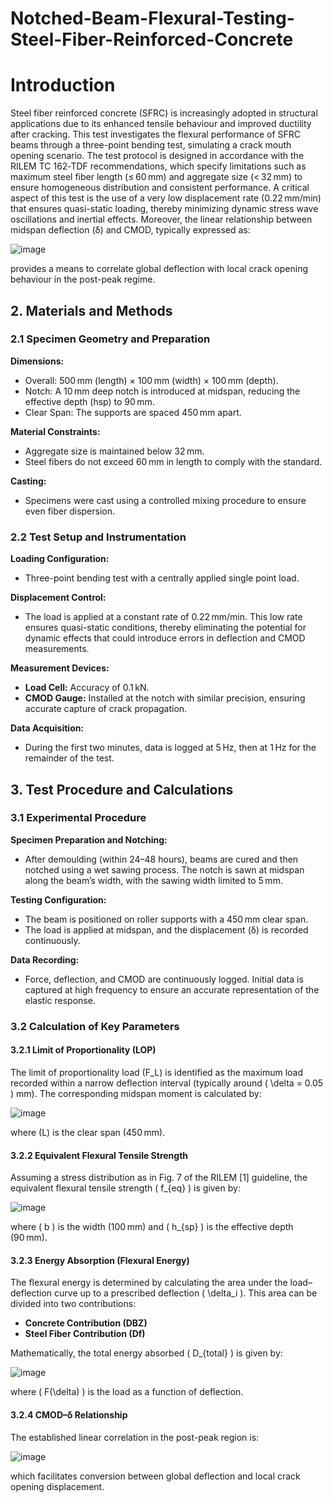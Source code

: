 # Notched-Beam-Flexural-Testing-Steel-Fiber-Reinforced-Concrete
# Introduction
Steel fiber reinforced concrete (SFRC) is increasingly adopted in structural applications due to its enhanced tensile behaviour and improved ductility after cracking. This test investigates the flexural performance of SFRC beams through a three-point bending test, simulating a crack mouth opening scenario. The test protocol is designed in accordance with the RILEM TC 162‐TDF recommendations, which specify limitations such as maximum steel fiber length (≤ 60 mm) and aggregate size (< 32 mm) to ensure homogeneous distribution and consistent performance. A critical aspect of this test is the use of a very low displacement rate (0.22 mm/min) that ensures quasi-static loading, thereby minimizing dynamic stress wave oscillations and inertial effects. Moreover, the linear relationship between midspan deflection (δ) and CMOD, typically expressed as:  

![image](https://github.com/user-attachments/assets/9de62a48-e5bd-4547-b393-aaa9ccba2e98)


provides a means to correlate global deflection with local crack opening behaviour in the post-peak regime.  

## 2. Materials and Methods

### 2.1 Specimen Geometry and Preparation

**Dimensions:**  
- Overall: 500 mm (length) × 100 mm (width) × 100 mm (depth).  
- Notch: A 10 mm deep notch is introduced at midspan, reducing the effective depth (hsp) to 90 mm.  
- Clear Span: The supports are spaced 450 mm apart.  

**Material Constraints:**  
- Aggregate size is maintained below 32 mm.  
- Steel fibers do not exceed 60 mm in length to comply with the standard.  

**Casting:**  
- Specimens were cast using a controlled mixing procedure to ensure even fiber dispersion.  

### 2.2 Test Setup and Instrumentation

**Loading Configuration:**  
- Three-point bending test with a centrally applied single point load.  

**Displacement Control:**  
- The load is applied at a constant rate of 0.22 mm/min. This low rate ensures quasi-static conditions, thereby eliminating the potential for dynamic effects that could introduce errors in deflection and CMOD measurements.  

**Measurement Devices:**  
- **Load Cell:** Accuracy of 0.1 kN.  
- **CMOD Gauge:** Installed at the notch with similar precision, ensuring accurate capture of crack propagation.  

**Data Acquisition:**  
- During the first two minutes, data is logged at 5 Hz, then at 1 Hz for the remainder of the test.  

## 3. Test Procedure and Calculations

### 3.1 Experimental Procedure

**Specimen Preparation and Notching:**  
- After demoulding (within 24–48 hours), beams are cured and then notched using a wet sawing process. The notch is sawn at midspan along the beam’s width, with the sawing width limited to 5 mm.  

**Testing Configuration:**  
- The beam is positioned on roller supports with a 450 mm clear span.  
- The load is applied at midspan, and the displacement (δ) is recorded continuously.  

**Data Recording:**  
- Force, deflection, and CMOD are continuously logged. Initial data is captured at high frequency to ensure an accurate representation of the elastic response.  

### 3.2 Calculation of Key Parameters

#### 3.2.1 Limit of Proportionality (LOP)  

The limit of proportionality load \(F_L\) is identified as the maximum load recorded within a narrow deflection interval (typically around \( \delta = 0.05 \) mm). The corresponding midspan moment is calculated by:

![image](https://github.com/user-attachments/assets/4f0c9396-4ebd-45f7-95ac-5c3e1a3833a5)


where \(L\) is the clear span (450 mm).  

#### 3.2.2 Equivalent Flexural Tensile Strength  

Assuming a stress distribution as in Fig. 7 of the RILEM [1] guideline, the equivalent flexural tensile strength \( f_{eq} \) is given by:

![image](https://github.com/user-attachments/assets/0dcc7276-372a-46c7-a362-4b82a5d64d2b)

where \( b \) is the width (100 mm) and \( h_{sp} \) is the effective depth (90 mm).  

#### 3.2.3 Energy Absorption (Flexural Energy)  

The flexural energy is determined by calculating the area under the load–deflection curve up to a prescribed deflection \( \delta_i \). This area can be divided into two contributions:  

- **Concrete Contribution (DBZ)**  
- **Steel Fiber Contribution (Df)**  

Mathematically, the total energy absorbed \( D_{total} \) is given by:

![image](https://github.com/user-attachments/assets/9f40b0c7-7219-422b-af36-c30cb8217a9c)


where \( F(\delta) \) is the load as a function of deflection.  

#### 3.2.4 CMOD–δ Relationship  

The established linear correlation in the post-peak region is:

![image](https://github.com/user-attachments/assets/4ecf5a73-fe02-40a6-a5a5-b89d1d6a9a60)


which facilitates conversion between global deflection and local crack opening displacement.  
